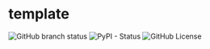 # template

![GitHub branch status](https://img.shields.io/github/checks-status/craigfouts/template/main) ![PyPI - Status](https://img.shields.io/pypi/status/_) ![GitHub License](https://img.shields.io/github/license/craigfouts/template)
